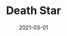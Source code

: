 ---
title: "Death Star"
date: "2021-03-01"
cover_img: "https://lh3.googleusercontent.com/oeBLizcx_fSf2D2nPsOYNhF-8iJCyqtShg61T2usjoEYId4FKIPIRcbvw-56nivei7Dis83tm551uGFoV-0EI9KkJJ2h48OT-3wtnbW2tV5iO0hmps2HeCCD1fCrOt12GYVZqHBiNg=w2400"
img1: "https://lh3.googleusercontent.com/sM9QRe-UnoDDX8JfPNXTDQnypn5jLNXCHIDm7A89ATwpbo2QDBTYierfOzyGmkr87F4GJOSf04kf1AzqPJFdgeXI3aGmkn5WJ2SKEbQzL-yY79kiC8V1OufikUM-KWjxT6zn6wM9XA=w2400"
img2: "https://lh3.googleusercontent.com/9-lUrcLov7kRypZhrkUJdMldg88wCSlruRhIVI9zZFUyohHW7rj0aQQifEchJ3J7HPhOB8uJXfRRgCrkPDfW6zdlfqjySAgC7TZFQcBdF1EcY-beCJd8-Jjq--ZVEokIJOAA3gB-Zg=w2400"
img3: "https://lh3.googleusercontent.com/2nN5vtajLJAkBh3aTNDngQinjb4SG6iBrIWI1ngF1qhZv-StpvUJujcLYBxoGFgtCRuv_OzYdRNh0qE1w2rcMymKOzrbvGEYzOFXsERwqeifSudKI1Z1fgN-9BT_QgtdKj2z0DwNJQ=w2400"
img4: "https://lh3.googleusercontent.com/vuvXZNGV7-TYjSuPoMnFlj6L69DZuqOOIEb4G16i6HwplRHDKCUwcYm9NFOuQmD3mhKGlRFQUOf1ei5j06suDIzNc0jPuzFELNyqWnrZyo8JlrLV3Xk719hgw1v4ggMj2H3rNu_CFg=w2400"
---